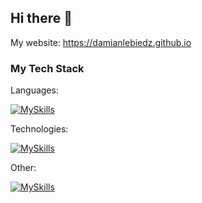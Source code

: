 ## Hi there 👋

My website:
https://damianlebiedz.github.io

### My Tech Stack

Languages:


[![MySkills](https://skillicons.dev/icons?i=py,go,cpp)](https://skillicons.dev)


Technologies:


[![MySkills](https://skillicons.dev/icons?i=fastapi,rabbitmq,postgres,graphql)](https://skillicons.dev)

Other:


[![MySkills](https://skillicons.dev/icons?i=docker,git,linux)](https://skillicons.dev)